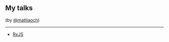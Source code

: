 ## My talks
(by [@mattiaoch](https://twitter.com/MattiaOch))

- - -
- [RxJS](https://github.com/mattiaocchiuto/talks/tree/master/RxJS)
